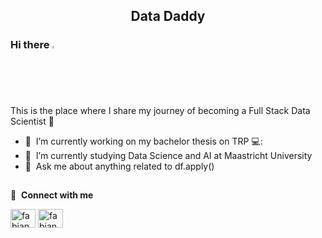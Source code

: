 <h2 align="center">Data Daddy</h2>

### Hi there <img src="https://media.giphy.com/media/hvRJCLFzcasrR4ia7z/giphy.gif" width="2%"></a>
This is the place where I share my journey of becoming a Full Stack Data Scientist :rofl:

- 🔭 &nbsp;I’m currently working on my bachelor thesis on TRP 💻:
- 🌱 &nbsp;I’m currently studying Data Science and AI at Maastricht University
- 💬 &nbsp;Ask me about anything related to df.apply()

<h2></h2>

🔗 &nbsp;**Connect with me**
<p align="left">

<a href="https://www.linkedin.com/in/fabianbrock/" target="blank"><img align="center" src="https://raw.githubusercontent.com/rahuldkjain/github-profile-readme-generator/master/src/images/icons/Social/linked-in-alt.svg" alt="fabianbb" height="30" width="40" /></a>
<a href="https://www.kaggle.com/fabianbb/" target="blank"><img align="center" src="https://raw.githubusercontent.com/rahuldkjain/github-profile-readme-generator/master/src/images/icons/Social/kaggle.svg" alt="fabianbb" height="30" width="40" /></a>

